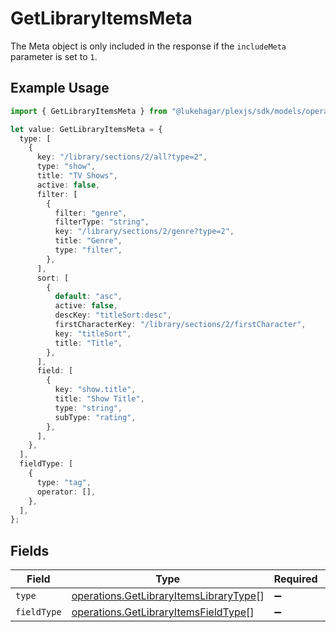 # GetLibraryItemsMeta

The Meta object is only included in the response if the `includeMeta` parameter is set to `1`.


## Example Usage

```typescript
import { GetLibraryItemsMeta } from "@lukehagar/plexjs/sdk/models/operations";

let value: GetLibraryItemsMeta = {
  type: [
    {
      key: "/library/sections/2/all?type=2",
      type: "show",
      title: "TV Shows",
      active: false,
      filter: [
        {
          filter: "genre",
          filterType: "string",
          key: "/library/sections/2/genre?type=2",
          title: "Genre",
          type: "filter",
        },
      ],
      sort: [
        {
          default: "asc",
          active: false,
          descKey: "titleSort:desc",
          firstCharacterKey: "/library/sections/2/firstCharacter",
          key: "titleSort",
          title: "Title",
        },
      ],
      field: [
        {
          key: "show.title",
          title: "Show Title",
          type: "string",
          subType: "rating",
        },
      ],
    },
  ],
  fieldType: [
    {
      type: "tag",
      operator: [],
    },
  ],
};
```

## Fields

| Field                                                                                                   | Type                                                                                                    | Required                                                                                                | Description                                                                                             |
| ------------------------------------------------------------------------------------------------------- | ------------------------------------------------------------------------------------------------------- | ------------------------------------------------------------------------------------------------------- | ------------------------------------------------------------------------------------------------------- |
| `type`                                                                                                  | [operations.GetLibraryItemsLibraryType](../../../sdk/models/operations/getlibraryitemslibrarytype.md)[] | :heavy_minus_sign:                                                                                      | N/A                                                                                                     |
| `fieldType`                                                                                             | [operations.GetLibraryItemsFieldType](../../../sdk/models/operations/getlibraryitemsfieldtype.md)[]     | :heavy_minus_sign:                                                                                      | N/A                                                                                                     |